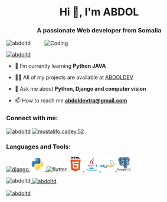
<h1 align="center">Hi 👋, I'm ABDOL</h1>
<h3 align="center">A passionate Web developer from Somalia</h3>
<img align="right" alt="Coding" width="400" src="https://cdn.dribbble.com/users/1162077/screenshots/3848914/programmer.gif">

<p align="left"> <img src="https://komarev.com/ghpvc/?username=abdoltd&label=Profile%20views&color=0e75b6&style=flat" alt="abdoltd" /> </p>

<p align="left"> <a href="https://twitter.com/abdoltd" target="blank"><img src="https://img.shields.io/twitter/follow/abdoltd?logo=twitter&style=for-the-badge" alt="abdoltd" /></a> </p>

- 🌱 I’m currently learning **Python JAVA**

- 👨‍💻 All of my projects are available at [ABDOLDEV](https://abdolremote.netlify.app/)

- 💬 Ask me about **Python, Django and computer vision**

- 📫 How to reach me **abdoldevtra@gmail.com**

<h3 align="left">Connect with me:</h3>
<p align="left">
<a href="https://twitter.com/abdoltd" target="blank"><img align="center" src="https://raw.githubusercontent.com/rahuldkjain/github-profile-readme-generator/master/src/images/icons/Social/twitter.svg" alt="abdoltd" height="30" width="40" /></a>
<a href="https://fb.com/mustalifo.cadey.52" target="blank"><img align="center" src="https://raw.githubusercontent.com/rahuldkjain/github-profile-readme-generator/master/src/images/icons/Social/facebook.svg" alt="mustalifo.cadey.52" height="30" width="40" /></a>
</p>

<h3 align="left">Languages and Tools:</h3>
<p 
align="left"> <a href="https://www.djangoproject.com/" target="_blank" rel="noreferrer"> <img src="https://cdn.worldvectorlogo.com/logos/django.svg" alt="django" width="40" height="40"/> </a> <a href="https://flutter.dev" target="_blank" rel="noreferrer">  </a> <a href="https://www.python.org" target="_blank" rel="noreferrer"> <img src="https://raw.githubusercontent.com/devicons/devicon/master/icons/python/python-original.svg" alt="python" width="40" height="40"/> </a>
 <img src="https://www.vectorlogo.zone/logos/flutterio/flutterio-icon.svg" alt="flutter" width="40" height="40"/> </a> <a href="https://www.w3.org/html/" target="_blank" rel="noreferrer"> <img src="https://raw.githubusercontent.com/devicons/devicon/master/icons/html5/html5-original-wordmark.svg" alt="html5" width="40" height="40"/> </a> <a href="https://www.java.com" target="_blank" rel="noreferrer"> <img src="https://raw.githubusercontent.com/devicons/devicon/master/icons/java/java-original.svg" alt="java" width="40" height="40"/> </a> <a href="https://www.mysql.com/" target="_blank" rel="noreferrer"> <img src="https://raw.githubusercontent.com/devicons/devicon/master/icons/mysql/mysql-original-wordmark.svg" alt="mysql" width="40" height="40"/> </a> <a href="https://www.postgresql.org" target="_blank" rel="noreferrer"> <img src="https://raw.githubusercontent.com/devicons/devicon/master/icons/postgresql/postgresql-original-wordmark.svg" alt="postgresql" width="40" height="40"/>  </p>

<p><img align="left" src="https://github-readme-stats.vercel.app/api/top-langs?username=abdoltd&show_icons=true&locale=en&layout=compact" alt="abdoltd" /></p>

<p>&nbsp;<img align="center" src="https://github-readme-stats.vercel.app/api?username=abdoltd&show_icons=true&locale=en" alt="abdoltd" /></p>

<p><img align="center" src="https://github-readme-streak-stats.herokuapp.com/?user=abdoltd&" alt="abdoltd" /></p>
